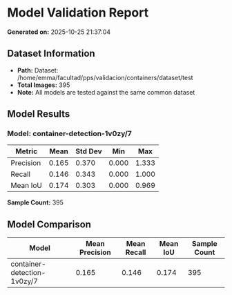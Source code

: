 # Model Validation Report

**Generated on:** 2025-10-25 21:37:04

## Dataset Information
- **Path:** Dataset: /home/emma/facultad/pps/validacion/containers/dataset/test
- **Total Images:** 395
- **Note:** All models are tested against the same common dataset

## Model Results

### Model: container-detection-1v0zy/7

| Metric | Mean | Std Dev | Min | Max |
|--------|------|---------|-----|-----|
| Precision | 0.165 | 0.370 | 0.000 | 1.333 |
| Recall | 0.146 | 0.343 | 0.000 | 1.000 |
| Mean IoU | 0.174 | 0.303 | 0.000 | 0.969 |

**Sample Count:** 395

## Model Comparison

| Model | Mean Precision | Mean Recall | Mean IoU | Sample Count |
|-------|----------------|-------------|----------|--------------|
| container-detection-1v0zy/7 | 0.165 | 0.146 | 0.174 | 395 |
